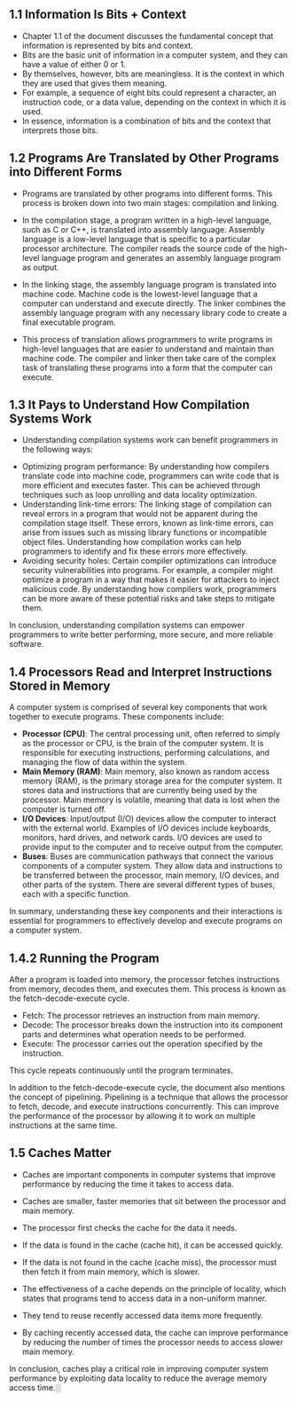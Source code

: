 ## 1.1 Information Is Bits + Context
- Chapter 1.1 of the document  discusses the fundamental concept that information is represented by bits and context.
- Bits are the basic unit of information in a computer system, and they can have a value of either 0 or 1.
- By themselves, however, bits are meaningless. It is the context in which they are used that gives them meaning.
- For example, a sequence of eight bits could represent a character, an instruction code, or a data value, depending on the context in which it is used.
- In essence, information is a combination of bits and the context that interprets those bits.

## 1.2 Programs Are Translated by Other Programs into Different Forms
- Programs are translated by other programs into different forms. This process is broken down into two main stages: compilation and linking.

- In the compilation stage, a program written in a high-level language, such as C or C++, is translated into assembly language. Assembly language is a low-level language that is specific to a particular processor architecture. The compiler reads the source code of the high-level language program and generates an assembly language program as output.

- In the linking stage, the assembly language program is translated into machine code. Machine code is the lowest-level language that a computer can understand and execute directly. The linker combines the assembly language program with any necessary library code to create a final executable program.

- This process of translation allows programmers to write programs in high-level languages that are easier to understand and maintain than machine code. The compiler and linker then take care of the complex task of translating these programs into a form that the computer can execute.

## 1.3 It Pays to Understand How Compilation Systems Work
- Understanding compilation systems work can benefit programmers in the following ways:

* Optimizing program performance: By understanding how compilers translate code into machine code, programmers can write code that is more efficient and executes faster. This can be achieved through techniques such as loop unrolling and data locality optimization.
* Understanding link-time errors: The linking stage of compilation can reveal errors in a program that would not be apparent during the compilation stage itself. These errors, known as link-time errors, can arise from issues such as missing library functions or incompatible object files. Understanding how compilation works can help programmers to identify and fix these errors more effectively.
* Avoiding security holes: Certain compiler optimizations can introduce security vulnerabilities into programs. For example, a compiler might optimize a program in a way that makes it easier for attackers to inject malicious code. By understanding how compilers work, programmers can be more aware of these potential risks and take steps to mitigate them.

In conclusion, understanding compilation systems can empower programmers to write better performing, more secure, and more reliable software.

## 1.4 Processors Read and Interpret Instructions Stored in Memory
A computer system is comprised of several key components that work together to execute programs. These components include:

* **Processor (CPU)**: The central processing unit, often referred to simply as the processor or CPU, is the brain of the computer system. It is responsible for executing instructions, performing calculations, and managing the flow of data within the system.
* **Main Memory (RAM)**: Main memory, also known as random access memory (RAM), is the primary storage area for the computer system. It stores data and instructions that are currently being used by the processor. Main memory is volatile, meaning that data is lost when the computer is turned off.
* **I/O Devices**: Input/output (I/O) devices allow the computer to interact with the external world. Examples of I/O devices include keyboards, monitors, hard drives, and network cards. I/O devices are used to provide input to the computer and to receive output from the computer.
* **Buses**: Buses are communication pathways that connect the various components of a computer system. They allow data and instructions to be transferred between the processor, main memory, I/O devices, and other parts of the system. There are several different types of buses, each with a specific function.

In summary, understanding these key components and their interactions is essential for programmers to effectively develop and execute programs on a computer system.

## 1.4.2 Running the Program
After a program is loaded into memory, the processor fetches instructions from memory, decodes them, and executes them. This process is known as the fetch-decode-execute cycle.

* Fetch: The processor retrieves an instruction from main memory.
* Decode: The processor breaks down the instruction into its component parts and determines what operation needs to be performed.
* Execute: The processor carries out the operation specified by the instruction.

This cycle repeats continuously until the program terminates.

In addition to the fetch-decode-execute cycle, the document also mentions the concept of pipelining. Pipelining is a technique that allows the processor to fetch, decode, and execute instructions concurrently. This can improve the performance of the processor by allowing it to work on multiple instructions at the same time.

## 1.5 Caches Matter
- Caches are important components in computer systems that improve performance by reducing the time it takes to access data.
- Caches are smaller, faster memories that sit between the processor and main memory.
- The processor first checks the cache for the data it needs.
- If the data is found in the cache (cache hit), it can be accessed quickly.
- If the data is not found in the cache (cache miss), the processor must then fetch it from main memory, which is slower.

- The effectiveness of a cache depends on the principle of locality, which states that programs tend to access data in a non-uniform manner.
- They tend to reuse recently accessed data items more frequently.
- By caching recently accessed data, the cache can improve performance by reducing the number of times the processor needs to access slower main memory.

In conclusion, caches play a critical role in improving computer system performance by exploiting data locality to reduce the average memory access time.░
